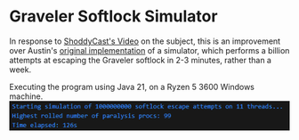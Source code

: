 # Graveler Softlock Simulator

In response to [ShoddyCast's Video](https://www.youtube.com/watch?v=M8C8dHQE2Ro) on the subject, this is an improvement over Austin's [original implementation](https://github.com/arhourigan/graveler) of a simulator, which performs a billion attempts at escaping the Graveler softlock in 2-3 minutes, rather than a week.

Executing the program using Java 21, on a Ryzen 5 3600 Windows machine.
![Example simulation output](image.png)